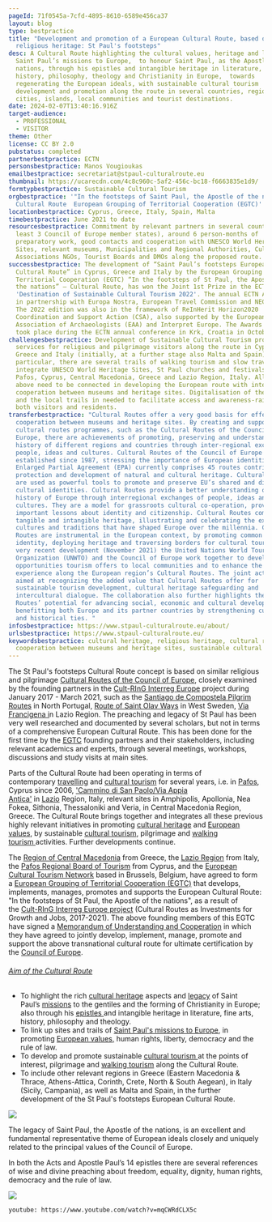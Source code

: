 ```yaml
---
pageId: 71f0545a-7cfd-4895-8610-6589e456ca37
layout: blog
type: bestpractice
title: "Development and promotion of a European Cultural Route, based on
  religious heritage: St Paul's footsteps"
desc: A Cultural Route highlighting the cultural values, heritage and legacy of
  Saint Paul’s missions to Europe,  to honour Saint Paul, as the Apostle of the
  nations, through his epistles and intangible heritage in literature, arts,
  history, philosophy, theology and Christianity in Europe,  towards
  regenerating the European ideals, with sustainable cultural tourism
  development and promotion along the route in several countries, regions,
  cities, islands, local communities and tourist destinations.
date: 2024-02-07T13:40:16.916Z
target-audience:
  - PROFESSIONAL
  - VISITOR
theme: Other
license: CC BY 2.0
pubstatus: completed
partnerbestpractice: ECTN
personsbestpractice: Manos Vougioukas
emailbestpractice: secretariat@stpaul-culturalroute.eu
thumbnail: https://ucarecdn.com/4c8c960c-5af2-456c-bc18-f6663835e1d9/
formtypbestpractice: Sustainable Cultural Tourism
orgbestpractice: '"In the footsteps of Saint Paul, the Apostle of the nations" -
  Cultural Route  European Grouping of Territorial Cooperation (EGTC)'
locationbestpractice: Cyprus, Greece, Italy, Spain, Malta
timebestpractice: June 2021 to date
resourcesbestpractice: Commitment by relevant partners in several countries (at
  least 3 Council of Europe member states), around 6 person-months of
  preparatory work, good contacts and cooperation with UNESCO World Heritage
  Sites, relevant museums, Municipalities and Regional Authorities, Cultural
  Associations NGOs, Tourist Boards and DMOs along the proposed route.
successbestpractice: The development of “Saint Paul’s footsteps European
  Cultural Route” in Cyprus, Greece and Italy by the European Grouping of
  Territorial Cooperation (EGTC) “In the footsteps of St Paul, the Apostle of
  the nations” – Cultural Route, has won the Joint 1st Prize in the ECTN Awards
  'Destination of Sustainable Cultural Tourism 2022'. The annual ECTN Awards are
  in partnership with Europa Nostra, European Travel Commission and NECSTouR.
  The 2022 edition was also in the framework of ReInHerit Horizon2020
  Coordination and Support Action (CSA), also supported by the European
  Association of Archaeologists (EAA) and Interpret Europe. The Awards ceremony
  took place during the ECTN annual conference in Krk, Croatia in October 2022.
challengesbestpractice: Development of Sustainable Cultural Tourism products and
  services for religious and pilgrimage visitors along the route in Cyprus,
  Greece and Italy (initially, at a further stage also Malta and Spain).  In
  particular, there are several trails of walking tourism and slow travel that
  integrate UNESCO World Heritage Sites, St Paul churches and festivals in
  Pafos, Cyprus, Central Macedonia, Greece and Lazio Region, Italy. All of the
  above need to be connected in developing the European route with interregional
  cooperation between museums and heritage sites. Digitalisation of the route
  and the local trails in needed to facilitate access and awareness-raising of
  both visitors and residents.
transferbestpractice: "Cultural Routes offer a very good basis for effective
  cooperation between museums and heritage sites. By creating and supporting
  cultural routes programmes, such as the Cultural Routes of the Council of
  Europe, there are achievements of promoting, preserving and understanding
  history of different regions and countries through inter-regional exchange of
  people, ideas and cultures. Cultural Routes of the Council of Europe have been
  established since 1987, stressing the importance of European identities. The
  Enlarged Partial Agreement (EPA) currently comprises 45 routes contributing to
  protection and development of natural and cultural heritage. Cultural Routes
  are used as powerful tools to promote and preserve EU’s shared and diverse
  cultural identities. Cultural Routes provide a better understanding of the
  history of Europe through interregional exchanges of people, ideas and
  cultures. They are a model for grassroots cultural co-operation, providing
  important lessons about identity and citizenship. Cultural Routes combine
  tangible and intangible heritage, illustrating and celebrating the exchanges,
  cultures and traditions that have shaped Europe over the millennia. Cultural
  Routes are instrumental in the European context, by promoting common European
  identity, deploying heritage and traversing borders for cultural tourism. In a
  very recent development (November 2021) the United Nations World Tourism
  Organization (UNWTO) and the Council of Europe work together to develop the
  opportunities tourism offers to local communities and to enhance the tourist
  experience along the European region’s Cultural Routes. The joint actions are
  aimed at recognizing the added value that Cultural Routes offer for
  sustainable tourism development, cultural heritage safeguarding and
  intercultural dialogue. The collaboration also further highlights the Cultural
  Routes’ potential for advancing social, economic and cultural development,
  benefitting both Europe and its partner countries by strengthening cultural
  and historical ties. "
infosbestpractice: https://www.stpaul-culturalroute.eu/about/
urlsbestpractice: https://www.stpaul-culturalroute.eu/
keywordsbestpractice: cultural heritage, religious heritage, cultural route,
  cooperation between museums and heritage sites, sustainable cultural tourism
---
```

The St Paul's footsteps Cultural Route concept is based on similar religious and pilgrimage [Cultural Routes of the Council of Europe](https://www.coe.int/en/web/cultural-routes), closely examined by the founding partners in the [Cult-RInG Interreg Europe](https://projects2014-2020.interregeurope.eu/cult-ring/) project during January 2017 - March 2021, such as the [Santiago de Compostela Pilgrim Routes](https://www.coe.int/en/web/cultural-routes/the-santiago-de-compostela-pilgrim-routes) in North Portugal, [Route of Saint Olav Ways](https://www.coe.int/en/web/cultural-routes/the-route-of-saint-olav-ways) in West Sweden, [Via Francigena i](https://www.coe.int/en/web/cultural-routes/the-via-francigena)n Lazio Region. The preaching and legacy of St Paul has been very well researched and documented by several scholars, but not in terms of a comprehensive European Cultural Route. This has been done for the first time by the [EGTC](https://www.stpaul-culturalroute.eu/home/egtc.html) founding partners and their stakeholders, including relevant academics and experts, through several meetings, workshops, discussions and study visits at main sites.

Parts of the Cultural Route had been operating in terms of contemporary [travelling](https://www.stpaul-culturalroute.eu/travelling/) and [cultural tourism](https://www.stpaul-culturalroute.eu/about/cultural-tourism.html) for several years, i.e. in [Pafos](https://www.stpaul-culturalroute.eu/travelling/cyprus/paphos-cyprus.html), Cyprus since 2006, ['Cammino di San Paolo](https://www.stpaul-culturalroute.eu/travelling/italy/lazio-rome.html)[/Via Appia Antica'](https://www.stpaul-culturalroute.eu/travelling/italy/via-appia.html) in [Lazio](https://www.stpaul-culturalroute.eu/travelling/italy/) Region, Italy, relevant sites in Amphipolis, Apollonia, Nea Fokea, Sithonia, Thessaloniki and Veria, in Central Macedonia Region, Greece. The Cultural Route brings together and integrates all these previous highly relevant initiatives in promoting [cultural heritage](https://www.stpaul-culturalroute.eu/about/heritage.html) and [European values](https://www.stpaul-culturalroute.eu/about/european-values.html), by sustainable [cultural tourism](https://www.stpaul-culturalroute.eu/about/cultural-tourism.html)[](https://www.stpaul-culturalroute.eu/about/cultural-tourism.html), pilgrimage and [walking tourism ](https://www.stpaul-culturalroute.eu/about/walking-tourism.html)activities. Further developments continue.

The [Region of Central Macedonia](https://www.pkm.gov.gr/) from Greece, the [Lazio Region](https://www.visitlazio.com/en/) from Italy, the [Pafos Regional Board of Tourism](http://visitpafos.org.cy/) from Cyprus, and the [European Cultural Tourism Network](http://culturaltourism-network.eu/) based in Brussels, Belgium, have agreed to form a [European Grouping of Territorial Cooperation (EGTC)](https://ec.europa.eu/regional_policy/en/policy/cooperation/european-territorial/egtc/) that develops, implements, manages, promotes and supports the European Cultural Route: "In the footsteps of St Paul, the Apostle of the nations", as a result of the [Cult-RInG Interreg Europe project](http://interregeurope.eu/cult-ring) (Cultural Routes as Investments for Growth and Jobs, 2017-2021). The above founding members of this EGTC have signed a [Memorandum of Understanding and Cooperation](https://www.stpaul-culturalroute.eu/onewebmedia/MoU%20signed.pdf) in which they have agreed to jointly develop, implement, manage, promote and support the above transnational cultural route for ultimate certification by the [Council of Europe](https://www.coe.int/en/web/cultural-routes).

###### [Aim of the Cultural Route](https://www.stpaul-culturalroute.eu/about/#E1FBB210-B30B-4836-AECE-0E9FAD765FF3)

* To highlight the rich [cultural heritage](https://www.stpaul-culturalroute.eu/about/heritage.html) aspects and [legacy](https://www.stpaul-culturalroute.eu/legacy/) of Saint Paul’s [missions](https://www.stpaul-culturalroute.eu/journeys/) to the gentiles and the forming of Christianity in Europe; also through his [epistles ](https://www.stpaul-culturalroute.eu/legacy/epistles.html)and intangible heritage in literature, fine arts, history, philosophy and theology.
* To link up sites and trails of [Saint Paul's missions to Europe](https://www.stpaul-culturalroute.eu/journeys/), in promoting [European values,](https://www.stpaul-culturalroute.eu/about/european-values.html) human rights, liberty, democracy and the rule of law.
* To develop and promote sustainable [cultural tourism ](https://www.stpaul-culturalroute.eu/about/cultural-tourism.html)at the points of interest, pilgrimage and [walking tourism](https://www.stpaul-culturalroute.eu/about/walking-tourism.html) along the Cultural Route.
* To include other relevant regions in Greece (Eastern Macedonia & Thrace, Athens-Attica, Corinth, Crete, North & South Aegean), in Italy (Sicily, Campania), as well as Malta and Spain, in the further development of the St Paul's footsteps European Cultural Route.

![](https://ucarecdn.com/6b87c508-dfe3-4689-bbb6-52653e74bf6f/)

The legacy of Saint Paul, the Apostle of the nations, is an excellent and fundamental representative theme of European ideals closely and uniquely related to the principal values of the Council of Europe.

In both the Acts and Apostle Paul’s 14 epistles there are several references of wise and divine preaching about freedom, equality, dignity, human rights, democracy and the rule of law.

![](https://ucarecdn.com/9c2fdc40-70bd-44c4-a7b7-69a32fa5bed1/)

`youtube: https://www.youtube.com/watch?v=mqCWRdCLX5c`